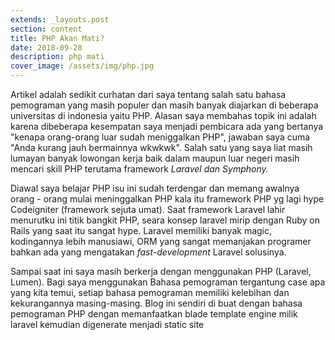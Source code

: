 ```yaml
---
extends: _layouts.post
section: content
title: PHP Akan Mati?
date: 2018-09-28
description: php mati
cover_image: /assets/img/php.jpg
---
```


Artikel adalah sedikit curhatan dari saya tentang salah satu bahasa pemograman yang masih populer dan masih banyak diajarkan di beberapa universitas di indonesia yaitu PHP. Alasan saya membahas topik ini adalah karena dibeberapa kesempatan saya menjadi pembicara ada yang bertanya "kenapa orang-orang luar sudah meniggalkan PHP", jawaban saya cuma "Anda kurang jauh bermainnya wkwkwk". Salah satu yang saya liat masih lumayan banyak lowongan kerja baik dalam maupun luar negeri masih mencari skill PHP terutama framework *Laravel dan Symphony.*

Diawal saya belajar PHP isu ini sudah terdengar dan memang awalnya orang - orang mulai meninggalkan PHP kala itu framework PHP yg lagi hype Codeigniter (framework sejuta umat). Saat framework Laravel lahir menurutku ini titik bangkit PHP, seara konsep laravel mirip dengan Ruby on Rails yang saat itu sangat hype. Laravel memiliki banyak magic, kodingannya lebih manusiawi, ORM yang sangat memanjakan programer bahkan ada yang mengatakan *fast-development* Laravel solusinya.

Sampai saat ini saya masih berkerja dengan menggunakan PHP (Laravel, Lumen). Bagi saya menggunakan Bahasa pemograman tergantung case apa yang kita temui, setiap bahasa pemograman memiliki kelebihan dan kekurangannya masing-masing. Blog ini sendiri di buat dengan bahasa pemograman PHP dengan memanfaatkan blade template engine milik laravel kemudian digenerate menjadi static site